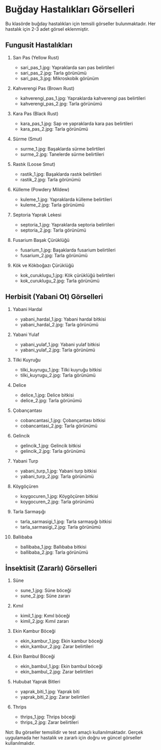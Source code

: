 # Buğday Hastalıkları Görselleri

Bu klasörde buğday hastalıkları için temsili görseller bulunmaktadır. Her hastalık için 2-3 adet görsel eklenmiştir.

## Fungusit Hastalıkları

1. Sarı Pas (Yellow Rust)
   - sari_pas_1.jpg: Yapraklarda sarı pas belirtileri
   - sari_pas_2.jpg: Tarla görünümü
   - sari_pas_3.jpg: Mikroskobik görünüm

2. Kahverengi Pas (Brown Rust)
   - kahverengi_pas_1.jpg: Yapraklarda kahverengi pas belirtileri
   - kahverengi_pas_2.jpg: Tarla görünümü

3. Kara Pas (Black Rust)
   - kara_pas_1.jpg: Sap ve yapraklarda kara pas belirtileri
   - kara_pas_2.jpg: Tarla görünümü

4. Sürme (Smut)
   - surme_1.jpg: Başaklarda sürme belirtileri
   - surme_2.jpg: Tanelerde sürme belirtileri

5. Rastık (Loose Smut)
   - rastik_1.jpg: Başaklarda rastık belirtileri
   - rastik_2.jpg: Tarla görünümü

6. Külleme (Powdery Mildew)
   - kuleme_1.jpg: Yapraklarda külleme belirtileri
   - kuleme_2.jpg: Tarla görünümü

7. Septoria Yaprak Lekesi
   - septoria_1.jpg: Yapraklarda septoria belirtileri
   - septoria_2.jpg: Tarla görünümü

8. Fusarium Başak Çürüklüğü
   - fusarium_1.jpg: Başaklarda fusarium belirtileri
   - fusarium_2.jpg: Tarla görünümü

9. Kök ve Kökboğazı Çürüklüğü
   - kok_curuklugu_1.jpg: Kök çürüklüğü belirtileri
   - kok_curuklugu_2.jpg: Tarla görünümü

## Herbisit (Yabani Ot) Görselleri

1. Yabani Hardal
   - yabani_hardal_1.jpg: Yabani hardal bitkisi
   - yabani_hardal_2.jpg: Tarla görünümü

2. Yabani Yulaf
   - yabani_yulaf_1.jpg: Yabani yulaf bitkisi
   - yabani_yulaf_2.jpg: Tarla görünümü

3. Tilki Kuyruğu
   - tilki_kuyrugu_1.jpg: Tilki kuyruğu bitkisi
   - tilki_kuyrugu_2.jpg: Tarla görünümü

4. Delice
   - delice_1.jpg: Delice bitkisi
   - delice_2.jpg: Tarla görünümü

5. Çobançantası
   - cobancantasi_1.jpg: Çobançantası bitkisi
   - cobancantasi_2.jpg: Tarla görünümü

6. Gelincik
   - gelincik_1.jpg: Gelincik bitkisi
   - gelincik_2.jpg: Tarla görünümü

7. Yabani Turp
   - yabani_turp_1.jpg: Yabani turp bitkisi
   - yabani_turp_2.jpg: Tarla görünümü

8. Köygöçüren
   - koygocuren_1.jpg: Köygöçüren bitkisi
   - koygocuren_2.jpg: Tarla görünümü

9. Tarla Sarmaşığı
   - tarla_sarmasigi_1.jpg: Tarla sarmaşığı bitkisi
   - tarla_sarmasigi_2.jpg: Tarla görünümü

10. Ballıbaba
    - ballibaba_1.jpg: Ballıbaba bitkisi
    - ballibaba_2.jpg: Tarla görünümü

## İnsektisit (Zararlı) Görselleri

1. Süne
   - sune_1.jpg: Süne böceği
   - sune_2.jpg: Süne zararı

2. Kımıl
   - kimil_1.jpg: Kımıl böceği
   - kimil_2.jpg: Kımıl zararı

3. Ekin Kambur Böceği
   - ekin_kambur_1.jpg: Ekin kambur böceği
   - ekin_kambur_2.jpg: Zarar belirtileri

4. Ekin Bambul Böceği
   - ekin_bambul_1.jpg: Ekin bambul böceği
   - ekin_bambul_2.jpg: Zarar belirtileri

5. Hububat Yaprak Bitleri
   - yaprak_biti_1.jpg: Yaprak biti
   - yaprak_biti_2.jpg: Zarar belirtileri

6. Thrips
   - thrips_1.jpg: Thrips böceği
   - thrips_2.jpg: Zarar belirtileri

Not: Bu görseller temsilidir ve test amaçlı kullanılmaktadır. Gerçek uygulamada her hastalık ve zararlı için doğru ve güncel görseller kullanılmalıdır. 